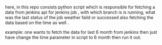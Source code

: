 here, in this repo consists python script which is responsible for fetching a data from jenkins api for jenkins job , with which branch is is running, what was the last status of the job weather faild or successed also fetching the data based on the time as well .

example:
one wants to fetch the data for last 6 month from jenkins then just have change the time parameter in script to 6 month then run it out.
